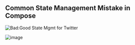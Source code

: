 ## Common State Management Mistake in Compose

![Bad:Good State Mgmt for Twitter](https://github.com/realityexpander/StateManagementMistake/assets/5157474/a3a9702b-6536-403e-9e39-3fbd9f96ccf6)

![image](https://github.com/realityexpander/StateManagementMistake/assets/5157474/850469df-44c3-4d61-ae62-9348b9106cd5)
